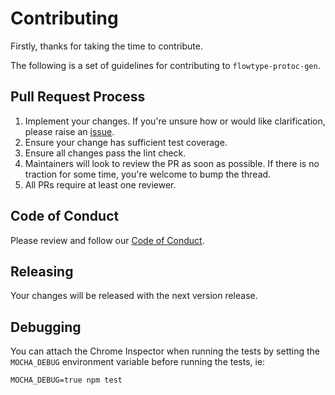 # Contributing

Firstly, thanks for taking the time to contribute.

The following is a set of guidelines for contributing to `flowtype-protoc-gen`.

## Pull Request Process
1. Implement your changes. If you're unsure how or would like clarification, please raise an [issue](https://github.com/chrisgervang/flowtype-protoc-gen/issues/new).
2. Ensure your change has sufficient test coverage.
3. Ensure all changes pass the lint check.
2. Maintainers will look to review the PR as soon as possible. If there is no traction for some time, you're welcome to bump the thread.
3. All PRs require at least one reviewer.

## Code of Conduct
Please review and follow our [Code of Conduct](https://github.com/chrisgervang/flowtype-protoc-gen/blob/master/README.md).

## Releasing
Your changes will be released with the next version release.

## Debugging
You can attach the Chrome Inspector when running the tests by setting the `MOCHA_DEBUG` environment variable before running the tests, ie:

```
MOCHA_DEBUG=true npm test
```